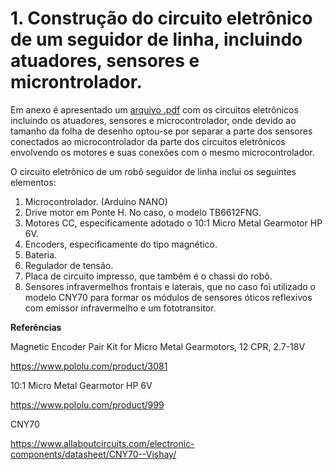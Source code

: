 # 1. Construção do circuito eletrônico de um seguidor de linha, incluindo atuadores, sensores e microntrolador.

Em anexo é apresentado um [arquivo .pdf](https://github.com/giovannirdias/Desafio-TAMANDUATECH---Segue-Linha/blob/main/Desafio%20Eletr%C3%B4nica/Q1/Circuitos_Seguidor_de_Linha.pdf) com os circuitos eletrônicos incluindo os atuadores, sensores e microcontrolador, onde devido ao tamanho da folha de desenho optou-se por separar a parte dos sensores conectados ao microcontrolador da parte dos circuitos eletrônicos envolvendo os motores e suas conexões com o mesmo microcontrolador.

O circuito eletrônico de um robô seguidor de linha inclui os seguintes elementos:
1. Microcontrolador. (Arduino NANO)
2. Drive motor em Ponte H. No caso, o modelo TB6612FNG.
3. Motores CC, especificamente adotado o 10:1 Micro Metal Gearmotor HP 6V.
4. Encoders, especificamente do tipo magnético.
5. Bateria.
6. Regulador de tensão.
7. Placa de circuito impresso, que também é o chassi do robô.
8. Sensores infravermelhos frontais e laterais, que no caso foi utilizado o modelo CNY70 para formar os módulos de sensores óticos reflexivos com emissor infravermelho e um fototransitor.

**Referências**

Magnetic Encoder Pair Kit for Micro Metal Gearmotors, 12 CPR, 2.7-18V

https://www.pololu.com/product/3081

10:1 Micro Metal Gearmotor HP 6V

https://www.pololu.com/product/999

CNY70

https://www.allaboutcircuits.com/electronic-components/datasheet/CNY70--Vishay/

